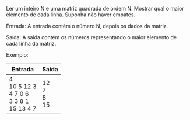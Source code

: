 Ler um inteiro N e uma matriz quadrada de ordem N. Mostrar qual o maior elemento de cada linha. Suponha não haver 
empates.

Entrada: A entrada contém o número N, depois os dados da matriz.

Saída: A saída contém os números representando o maior elemento de cada linha da matriz.

Exemplo:

| Entrada                                           | Saída              |
|---------------------------------------------------|--------------------|
| 4<br>10 5 12 3<br>4 7 0 6<br>3 3 8 1<br>15 13 4 7 | 12<br>7<br>8<br>15 |